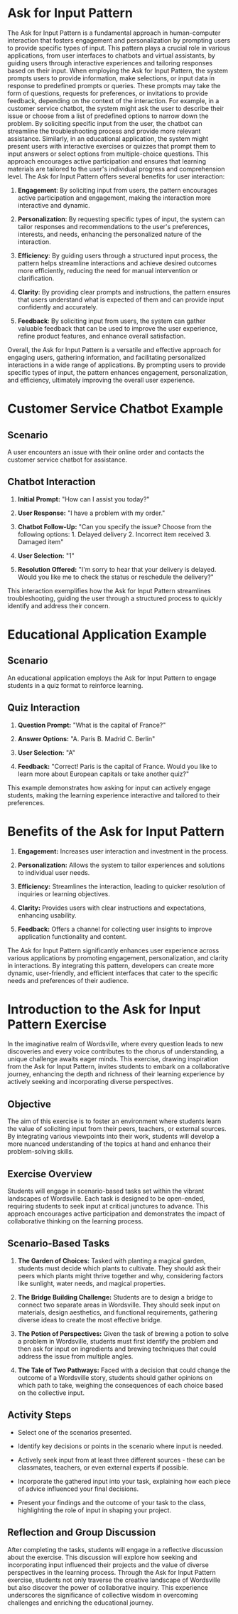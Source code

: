 # Ask for Input Pattern

The Ask for Input Pattern is a fundamental approach in human-computer interaction that fosters engagement and personalization by prompting users to provide specific types of input. This pattern plays a crucial role in various applications, from user interfaces to chatbots and virtual assistants, by guiding users through interactive experiences and tailoring responses based on their input. When employing the Ask for Input Pattern, the system prompts users to provide information, make selections, or input data in response to predefined prompts or queries. These prompts may take the form of questions, requests for preferences, or invitations to provide feedback, depending on the context of the interaction. For example, in a customer service chatbot, the system might ask the user to describe their issue or choose from a list of predefined options to narrow down the problem. By soliciting specific input from the user, the chatbot can streamline the troubleshooting process and provide more relevant assistance. Similarly, in an educational application, the system might present users with interactive exercises or quizzes that prompt them to input answers or select options from multiple-choice questions. This approach encourages active participation and ensures that learning materials are tailored to the user's individual progress and comprehension level. The Ask for Input Pattern offers several benefits for user interaction:

1.  **Engagement**: By soliciting input from users, the pattern encourages active participation and engagement, making the interaction more interactive and dynamic.

2.  **Personalization**: By requesting specific types of input, the system can tailor responses and recommendations to the user's preferences, interests, and needs, enhancing the personalized nature of the interaction.

3.  **Efficiency**: By guiding users through a structured input process, the pattern helps streamline interactions and achieve desired outcomes more efficiently, reducing the need for manual intervention or clarification.

4.  **Clarity**: By providing clear prompts and instructions, the pattern ensures that users understand what is expected of them and can provide input confidently and accurately.

5.  **Feedback**: By soliciting input from users, the system can gather valuable feedback that can be used to improve the user experience, refine product features, and enhance overall satisfaction.

Overall, the Ask for Input Pattern is a versatile and effective approach for engaging users, gathering information, and facilitating personalized interactions in a wide range of applications. By prompting users to provide specific types of input, the pattern enhances engagement, personalization, and efficiency, ultimately improving the overall user experience.

# Customer Service Chatbot Example

## Scenario

A user encounters an issue with their online order and contacts the customer service chatbot for assistance.

## Chatbot Interaction

1.  **Initial Prompt:** \"How can I assist you today?\"

2.  **User Response:** \"I have a problem with my order.\"

3.  **Chatbot Follow-Up:** \"Can you specify the issue? Choose from the following options: 1. Delayed delivery 2. Incorrect item received 3. Damaged item\"

4.  **User Selection:** \"1\"

5.  **Resolution Offered:** \"I'm sorry to hear that your delivery is delayed. Would you like me to check the status or reschedule the delivery?\"

This interaction exemplifies how the Ask for Input Pattern streamlines troubleshooting, guiding the user through a structured process to quickly identify and address their concern.

# Educational Application Example

## Scenario

An educational application employs the Ask for Input Pattern to engage students in a quiz format to reinforce learning.

## Quiz Interaction

1.  **Question Prompt:** \"What is the capital of France?\"

2.  **Answer Options:** \"A. Paris B. Madrid C. Berlin\"

3.  **User Selection:** \"A\"

4.  **Feedback:** \"Correct! Paris is the capital of France. Would you like to learn more about European capitals or take another quiz?\"

This example demonstrates how asking for input can actively engage students, making the learning experience interactive and tailored to their preferences.

# Benefits of the Ask for Input Pattern

1.  **Engagement:** Increases user interaction and investment in the process.

2.  **Personalization:** Allows the system to tailor experiences and solutions to individual user needs.

3.  **Efficiency:** Streamlines the interaction, leading to quicker resolution of inquiries or learning objectives.

4.  **Clarity:** Provides users with clear instructions and expectations, enhancing usability.

5.  **Feedback:** Offers a channel for collecting user insights to improve application functionality and content.

The Ask for Input Pattern significantly enhances user experience across various applications by promoting engagement, personalization, and clarity in interactions. By integrating this pattern, developers can create more dynamic, user-friendly, and efficient interfaces that cater to the specific needs and preferences of their audience.

# Introduction to the Ask for Input Pattern Exercise

In the imaginative realm of Wordsville, where every question leads to new discoveries and every voice contributes to the chorus of understanding, a unique challenge awaits eager minds. This exercise, drawing inspiration from the Ask for Input Pattern, invites students to embark on a collaborative journey, enhancing the depth and richness of their learning experience by actively seeking and incorporating diverse perspectives.

## Objective

The aim of this exercise is to foster an environment where students learn the value of soliciting input from their peers, teachers, or external sources. By integrating various viewpoints into their work, students will develop a more nuanced understanding of the topics at hand and enhance their problem-solving skills.

## Exercise Overview

Students will engage in scenario-based tasks set within the vibrant landscapes of Wordsville. Each task is designed to be open-ended, requiring students to seek input at critical junctures to advance. This approach encourages active participation and demonstrates the impact of collaborative thinking on the learning process.

## Scenario-Based Tasks

1.  **The Garden of Choices:** Tasked with planting a magical garden, students must decide which plants to cultivate. They should ask their peers which plants might thrive together and why, considering factors like sunlight, water needs, and magical properties.

2.  **The Bridge Building Challenge:** Students are to design a bridge to connect two separate areas in Wordsville. They should seek input on materials, design aesthetics, and functional requirements, gathering diverse ideas to create the most effective bridge.

3.  **The Potion of Perspectives:** Given the task of brewing a potion to solve a problem in Wordsville, students must first identify the problem and then ask for input on ingredients and brewing techniques that could address the issue from multiple angles.

4.  **The Tale of Two Pathways:** Faced with a decision that could change the outcome of a Wordsville story, students should gather opinions on which path to take, weighing the consequences of each choice based on the collective input.

## Activity Steps

- Select one of the scenarios presented.

- Identify key decisions or points in the scenario where input is needed.

- Actively seek input from at least three different sources - these can be classmates, teachers, or even external experts if possible.

- Incorporate the gathered input into your task, explaining how each piece of advice influenced your final decisions.

- Present your findings and the outcome of your task to the class, highlighting the role of input in shaping your project.

## Reflection and Group Discussion

After completing the tasks, students will engage in a reflective discussion about the exercise. This discussion will explore how seeking and incorporating input influenced their projects and the value of diverse perspectives in the learning process. Through the Ask for Input Pattern exercise, students not only traverse the creative landscape of Wordsville but also discover the power of collaborative inquiry. This experience underscores the significance of collective wisdom in overcoming challenges and enriching the educational journey.